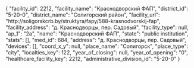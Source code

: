 {
    "facility_id": 2212,
    "facility_name": "Краснодворский ФАП",
    "district_id": "5-20-0",
    "district_name": "Солигорский район",
    "facility_url": "http:\/\/soligorskcrb.by\/struktyra\/fapy\/588-krasnodvorskij-fap",
    "facility_address": "д. Краснодворцы, пер. Садовый",
    "facility_type": null,
    "ap_1": "2а",
    "name": "Краснодворский ФАП",
    "state": "public institution",
    "stats": [],
    "med_id": 684,
    "address": "д. Краснодворцы, пер. Садовый",
    "devices": [],
    "coord_x_y": null,
    "place_name": "Солигорск",
    "place_type": "city",
    "localties_key": 122,
    "year_of_closing": null,
    "year_of_opening": "0",
    "healthcare_facility_key": 2212,
    "administrative_division_id": "5-20-0"
}